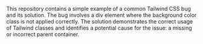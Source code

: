 This repository contains a simple example of a common Tailwind CSS bug and its solution. The bug involves a div element where the background color class is not applied correctly. The solution demonstrates the correct usage of Tailwind classes and identifies a potential cause for the issue: a missing or incorrect parent container.